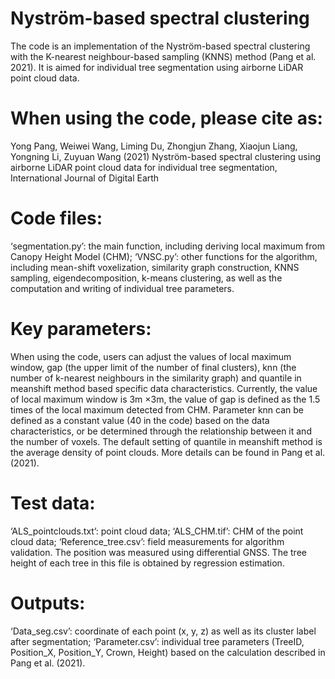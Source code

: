 # Nystrӧm-based spectral clustering
The code is an implementation of the Nystrӧm-based spectral clustering with the K-nearest neighbour-based sampling (KNNS) method (Pang et al. 2021). It is aimed for individual tree segmentation using airborne LiDAR point cloud data. 

# When using the code, please cite as: 
Yong Pang, Weiwei Wang, Liming Du, Zhongjun Zhang, Xiaojun Liang, Yongning Li, Zuyuan Wang (2021) Nystrӧm-based spectral clustering using airborne LiDAR point cloud data for individual tree segmentation, International Journal of Digital Earth

# Code files: 
‘segmentation.py’: the main function, including deriving local maximum from Canopy Height Model (CHM);
‘VNSC.py’: other functions for the algorithm, including mean-shift voxelization, similarity graph construction, KNNS sampling, eigendecomposition, k-means clustering, as well as the computation and writing of individual tree parameters.

# Key parameters:
When using the code, users can adjust the values of local maximum window, gap (the upper limit of the number of final clusters), knn (the number of k-nearest neighbours in the similarity graph) and quantile in meanshift method based specific data characteristics. Currently, the value of local maximum window is 3m ×3m, the value of gap is defined as the 1.5 times of the local maximum detected from CHM. Parameter knn can be defined as a constant value (40 in the code) based on the data characteristics, or be determined through the relationship between it and the number of voxels. The default setting of quantile in meanshift method is the average density of point clouds. More details can be found in Pang et al. (2021).

# Test data:
‘ALS_pointclouds.txt’: point cloud data;
‘ALS_CHM.tif’: CHM of the point cloud data;
‘Reference_tree.csv’: field measurements for algorithm validation. The position was measured using differential GNSS. The tree height of each tree in this file is obtained by regression estimation.

# Outputs:
‘Data_seg.csv’: coordinate of each point (x, y, z) as well as its cluster label after segmentation;
‘Parameter.csv’: individual tree parameters (TreeID, Position_X, Position_Y, Crown, Height) based on the calculation described in Pang et al. (2021).

